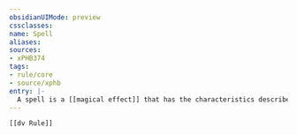 ```yaml
---
obsidianUIMode: preview
cssclasses:
name: Spell
aliases:
sources:
- xPHB374
tags:
- rule/core
- source/xphb
entry: |-
  A spell is a [[magical effect]] that has the characteristics described in chapter 7.
---
```


```meta-bind-embed
[[dv Rule]]
```